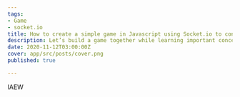 ```yaml
---
tags:
- Game
- socket.io
title: How to create a simple game in Javascript using Socket.io to controll communication.
description: Let’s build a game together while learning important concepts of socket?
date: 2020-11-12T03:00:00Z
cover: app/src/posts/cover.png
published: true

---
```

IAEW